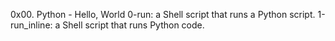 0x00. Python - Hello, World
0-run:  a Shell script that runs a Python script.
1-run_inline: a Shell script that runs Python code.

